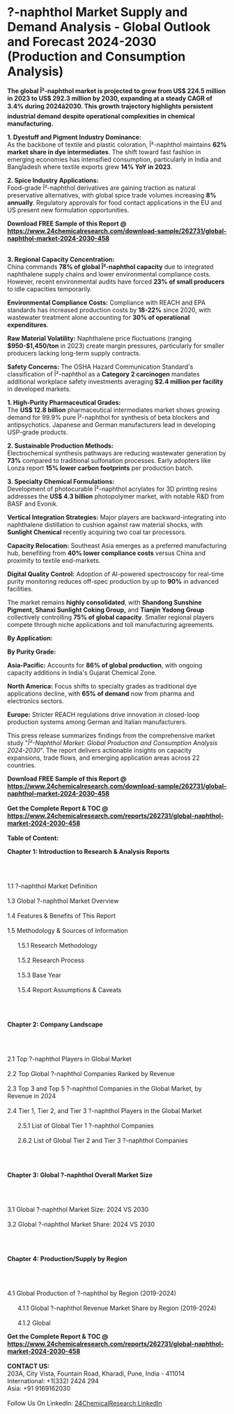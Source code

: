 <h1>?-naphthol Market Supply and Demand Analysis - Global Outlook and Forecast 2024-2030 (Production and Consumption Analysis)</h1><p><strong>The global Î²-naphthol market is projected to grow from <strong>US$ 224.5 million in 2023 to <strong>US$ 292.3 million by 2030</strong>, expanding at a steady <strong>CAGR of 3.4% during 2024â2030</strong>. This growth trajectory highlights persistent industrial demand despite operational complexities in chemical manufacturing.</strong></strong></p><p><strong>1. Dyestuff and Pigment Industry Dominance:</strong><br>As the backbone of textile and plastic coloration, Î²-naphthol maintains <strong>62% market share in dye intermediates</strong>. The shift toward fast fashion in emerging economies has intensified consumption, particularly in India and Bangladesh where textile exports grew <strong>14% YoY in 2023</strong>.</p><p><strong>2. Spice Industry Applications:</strong><br>Food-grade Î²-naphthol derivatives are gaining traction as natural preservative alternatives, with global spice trade volumes increasing <strong>8% annually</strong>. Regulatory approvals for food contact applications in the EU and US present new formulation opportunities.</p><div><b>Download FREE Sample of this Report @ 
            <a href="https://www.24chemicalresearch.com/download-sample/262731/global-naphthol-market-2024-2030-458">
            https://www.24chemicalresearch.com/download-sample/262731/global-naphthol-market-2024-2030-458</a></b></div><br><p><strong>3. Regional Capacity Concentration:</strong><br>China commands <strong>78% of global Î²-naphthol capacity</strong> due to integrated naphthalene supply chains and lower environmental compliance costs. However, recent environmental audits have forced <strong>23% of small producers</strong> to idle capacities temporarily.</p><p><strong>Environmental Compliance Costs:</strong> Compliance with REACH and EPA standards has increased production costs by <strong>18-22%</strong> since 2020, with wastewater treatment alone accounting for <strong>30% of operational expenditures</strong>.</p><p><strong>Raw Material Volatility:</strong> Naphthalene price fluctuations (ranging <strong>$950-$1,450/ton</strong> in 2023) create margin pressures, particularly for smaller producers lacking long-term supply contracts.</p><p><strong>Safety Concerns:</strong> The OSHA Hazard Communication Standard's classification of Î²-naphthol as a <strong>Category 2 carcinogen</strong> mandates additional workplace safety investments averaging <strong>$2.4 million per facility</strong> in developed markets.</p><p><strong>1. High-Purity Pharmaceutical Grades:</strong><br>The <strong>US$ 12.8 billion</strong> pharmaceutical intermediates market shows growing demand for 99.9% pure Î²-naphthol for synthesis of beta blockers and antipsychotics. Japanese and German manufacturers lead in developing USP-grade products.</p><p><strong>2. Sustainable Production Methods:</strong><br>Electrochemical synthesis pathways are reducing wastewater generation by <strong>73%</strong> compared to traditional sulfonation processes. Early adopters like Lonza report <strong>15% lower carbon footprints</strong> per production batch.</p><p><strong>3. Specialty Chemical Formulations:</strong><br>Development of photocurable Î²-naphthol acrylates for 3D printing resins addresses the <strong>US$ 4.3 billion</strong> photopolymer market, with notable R&amp;D from BASF and Evonik.</p><p><strong>Vertical Integration Strategies:</strong> Major players are backward-integrating into naphthalene distillation to cushion against raw material shocks, with <strong>Sunlight Chemical</strong> recently acquiring two coal tar processors.</p><p><strong>Capacity Relocation:</strong> Southeast Asia emerges as a preferred manufacturing hub, benefiting from <strong>40% lower compliance costs</strong> versus China and proximity to textile end-markets.</p><p><strong>Digital Quality Control:</strong> Adoption of AI-powered spectroscopy for real-time purity monitoring reduces off-spec production by up to <strong>90%</strong> in advanced facilities.</p><p>The market remains <strong>highly consolidated</strong>, with <strong>Shandong Sunshine Pigment, Shanxi Sunlight Coking Group,</strong> and <strong>Tianjin Yadong Group</strong> collectively controlling <strong>75% of global capacity</strong>. Smaller regional players compete through niche applications and toll manufacturing agreements.</p><p><strong>By Application:</strong></p><p><strong>By Purity Grade:</strong></p><p><strong>Asia-Pacific:</strong> Accounts for <strong>86% of global production</strong>, with ongoing capacity additions in India's Gujarat Chemical Zone.</p><p><strong>North America:</strong> Focus shifts to specialty grades as traditional dye applications decline, with <strong>65% of demand</strong> now from pharma and electronics sectors.</p><p><strong>Europe:</strong> Stricter REACH regulations drive innovation in closed-loop production systems among German and Italian manufacturers.</p><p>This press release summarizes findings from the comprehensive market study "<em>Î²-Naphthol Market: Global Production and Consumption Analysis 2024-2030</em>". The report delivers actionable insights on capacity expansions, trade flows, and emerging application areas across 22 countries.</p><div><b>Download FREE Sample of this Report @ 
            <a href="https://www.24chemicalresearch.com/download-sample/262731/global-naphthol-market-2024-2030-458">
            https://www.24chemicalresearch.com/download-sample/262731/global-naphthol-market-2024-2030-458</a></b></div><br><div><b>Get the Complete Report & TOC @ 
            <a href="https://www.24chemicalresearch.com/reports/262731/global-naphthol-market-2024-2030-458">
            https://www.24chemicalresearch.com/reports/262731/global-naphthol-market-2024-2030-458</a></b></div><br>
            <b>Table of Content:</b><p><p><strong>Chapter 1: Introduction to Research &amp; Analysis Reports</strong></p><br />
<br />
<p>1.1 ?-naphthol Market Definition<br /><br />
1.3 Global ?-naphthol Market Overview<br /><br />
1.4 Features &amp; Benefits of This Report<br /><br />
1.5 Methodology &amp; Sources of Information<br /><br />
&nbsp;&nbsp;&nbsp;&nbsp;&nbsp; 1.5.1 Research Methodology<br /><br />
&nbsp;&nbsp;&nbsp;&nbsp;&nbsp; 1.5.2 Research Process<br /><br />
&nbsp;&nbsp;&nbsp;&nbsp;&nbsp; 1.5.3 Base Year<br /><br />
&nbsp;&nbsp;&nbsp;&nbsp;&nbsp; 1.5.4 Report Assumptions &amp; Caveats</p><br />
<br />
<p><strong>Chapter 2: Company Landscape</strong></p><br />
<br />
<p>2.1 Top ?-naphthol Players in Global Market<br /><br />
2.2 Top Global ?-naphthol Companies Ranked by Revenue<br /><br />
2.3 Top 3 and Top 5 ?-naphthol Companies in the Global Market, by Revenue in 2024<br /><br />
2.4 Tier 1, Tier 2, and Tier 3 ?-naphthol Players in the Global Market<br /><br />
&nbsp;&nbsp;&nbsp;&nbsp;&nbsp; 2.5.1 List of Global Tier 1 ?-naphthol Companies<br /><br />
&nbsp;&nbsp;&nbsp;&nbsp;&nbsp; 2.6.2 List of Global Tier 2 and Tier 3 ?-naphthol Companies</p><br />
<br />
<p><strong>Chapter 3: Global ?-naphthol Overall Market Size</strong></p><br />
<br />
<p>3.1 Global ?-naphthol Market Size: 2024 VS 2030<br /><br />
3.2 Global ?-naphthol Market Share: 2024 VS 2030</p><br />
<br />
<p><strong>Chapter 4: Production/Supply by Region</strong></p><br />
<br />
<p>4.1 Global Production of ?-naphthol by Region (2019-2024)<br /><br />
&nbsp;&nbsp;&nbsp;&nbsp;&nbsp; 4.1.1 Global ?-naphthol Revenue Market Share by Region (2019-2024)<br /><br />
&nbsp;&nbsp;&nbsp;&nbsp;&nbsp; 4.1.2 Global </p><div><b>Get the Complete Report & TOC @ 
            <a href="https://www.24chemicalresearch.com/reports/262731/global-naphthol-market-2024-2030-458">
            https://www.24chemicalresearch.com/reports/262731/global-naphthol-market-2024-2030-458</a></b></div><br><b>CONTACT US:</b><br>
            203A, City Vista, Fountain Road, Kharadi, Pune, India - 411014<br>
            International: +1(332) 2424 294<br>
            Asia: +91 9169162030 <br><br>
            Follow Us On LinkedIn: <a href="https://www.linkedin.com/company/24chemicalresearch/">24ChemicalResearch LinkedIn</a>